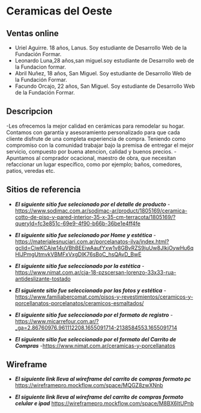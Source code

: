 # Ceramicas del Oeste
## Ventas online
- Uriel Aguirre. 18 años, Lanus. Soy estudiante de Desarrollo Web de la Fundación Formar.
- Leonardo Luna,28 años,san miguel.soy estudiante de Desarrollo  web de la Fundacion formar.
- Abril Nuñez, 18 años, San Miguel. Soy estudiante de Desarrollo Web de la Fundación Formar.
- Facundo Orcajo, 22 años, San Miguel. Soy estudiante de Desarrollo Web de la Fundación Formar.

## Descripcion
-Les ofrecemos la mejor calidad en cerámicas para remodelar su hogar. Contamos con garantía y asesoramiento personalizado para que cada cliente disfrute de una completa experiencia de compra. Teniendo como compromiso con la comunidad trabajar bajo la premisa de entregar el mejor servicio, compuesto por buena atencion, calidad y buenos precios.
-Apuntamos al comprador ocacional, maestro de obra, que necesitan refaccionar un lugar específico, como por ejemplo; baños, comedores, patios, veredas etc.

## Sitios de referencia
- **_El siguiente sitio fue selecionado por el detalle de producto_**
-https://www.sodimac.com.ar/sodimac-ar/product/1805169/ceramica-cotto-de-piso-y-pared-interior-35-x-35-cm-terracota/1805169/?queryId=fc3e851c-69e9-4f90-b66b-36be1e4ff4fe 

- **_El siguiente sitio fue selecionado por Home y estética_**
-https://materialesnuciari.com.ar/porcelanatos-ilva/index.html?gclid=CjwKCAjw14uVBhBEEiwAaufYxw1v8GBvRZS9juUw8JlkjOywHu6qHlJPmgUtmvkVBMFxVxgDIK76sBoC_hsQAvD_BwE

- **_El siguiente sitio fue seleccionado por la estética_** 
-https://www.nimat.com.ar/cja-18-pzscersan-lorenzo-33x33-rua-antideslizante-tostado

- **_El siguiente sitio fue seleccionado por las fotos y estética_**
-https://www.familiabercomat.com/pisos-y-revestimientos/ceramicos-y-porcellanatos-porcelanatos/ceramicos-esmaltados/

- **_El siguiente sitio fue seleccionado por el formato de registro_**
-https://www.micarrefour.com.ar/?_ga=2.86760976.961112208.1655091714-2138584553.1655091714

- **_El siguiente sitio fue seleccionado por el formato del Carrito de Compras_**
-https://www.nimat.com.ar/ceramicas-y-porcellanatos


## Wireframe
- **_El siguiente link lleva al wireframe del carrito de compras formato pc_**
https://wireframepro.mockflow.com/space/MQGZ8zwXNnb

- **_El siguiente link lleva al wireframe del carrito de compras formato celular e ipad_**
https://wireframepro.mockflow.com/space/M8BX6ItUPnb